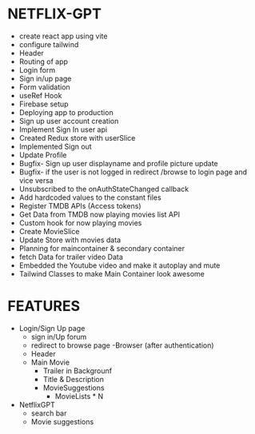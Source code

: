 # NETFLIX-GPT

- create react app using vite
- configure tailwind
- Header
- Routing of app
- Login form
- Sign in/up page
- Form validation
- useRef Hook
- Firebase setup
- Deploying app to production
- Sign up user account creation
- Implement Sign In user api
- Created Redux store with userSlice
- Implemented Sign out 
- Update Profile
- Bugfix- Sign up user displayname and profile picture update
- Bugfix- if the user is not logged in redirect /browse to login page and vice versa
- Unsubscribed to the onAuthStateChanged callback
- Add hardcoded values to the constant files
- Register TMDB APIs (Access tokens)
- Get Data from TMDB now playing movies list API
- Custom hook for now playing movies
- Create MovieSlice
- Update Store with movies data
- Planning for maincontainer & secondary container
- fetch Data for trailer video Data
- Embedded the Youtube video and make it autoplay and mute 
- Tailwind Classes to make Main Container look awesome





# FEATURES

- Login/Sign Up page
    - sign in/Up forum
    - redirect to browse page
-Browser (after authentication)
    - Header
    - Main Movie
        - Trailer in Backgrounf
        - Title & Description
        - MovieSuggestions
             - MovieLists * N
- NetflixGPT
    - search bar
    - Movie suggestions
    
         
